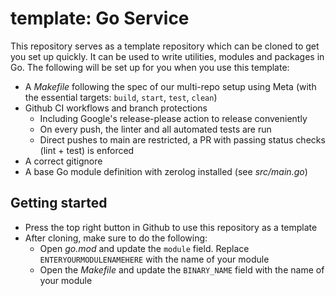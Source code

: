 # template: Go Service

This repository serves as a template repository which can be cloned to get you set up quickly. It can be used to write utilities, modules and packages in Go. The following will be set up for you when you use this template:

- A *Makefile* following the spec of our multi-repo setup using Meta (with the essential targets: `build`, `start`, `test`, `clean`)
- Github CI workflows and branch protections
    - Including Google's release-please action to release conveniently
    - On every push, the linter and all automated tests are run
    - Direct pushes to main are restricted, a PR with passing status checks (lint + test) is enforced
- A correct gitignore
- A base Go module definition with zerolog installed (see *src/main.go*)

## Getting started

- Press the top right button in Github to use this repository as a template
- After cloning, make sure to do the following:
    - Open *go.mod* and update the `module` field. Replace `ENTERYOURMODULENAMEHERE` with the name of your module
    - Open the *Makefile* and update the `BINARY_NAME` field with the name of your module
